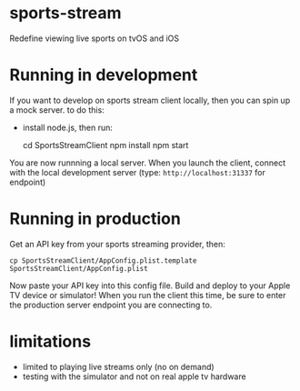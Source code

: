# sports-stream
Redefine viewing live sports on tvOS and iOS

# Running in development

If you want to develop on sports stream client locally, then you can spin up a mock server. to do this:

* install node.js, then run:

    cd SportsStreamClient
    npm install
    npm start

You are now runnning a local server.
When you launch the client, connect with the local development server (type: `http://localhost:31337` for endpoint)

# Running in production

Get an API key from your sports streaming provider, then:

    cp SportsStreamClient/AppConfig.plist.template SportsStreamClient/AppConfig.plist

Now paste your API key into this config file. Build and deploy to your Apple TV device or simulator!
When you run the client this time, be sure to enter the production server endpoint you are connecting to.

# limitations

* limited to playing live streams only (no on demand)
* testing with the simulator and not on real apple tv hardware
